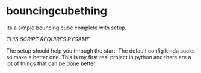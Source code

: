 # bouncingcubething
Its a simple bouncing cube complete with setup.

*THIS SCRIPT REQUIRES PYGAME*


The setup should help you through the start.
The default config kinda sucks so make a better one.
This is my first real project in python and there are a lot of things that can be done better.
